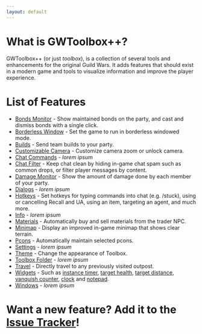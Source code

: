 ```yaml
---
layout: default
---
```


# What is GWToolbox++?
GWToolbox++ (or just *toolbox*), is a collection of several tools and enhancements for the original Guild Wars. It adds features that should exist in a modern game and tools to visualize information and improve the player experience.

# List of Features

* [Bonds Monitor](bonds) - Show maintained bonds on the party, and cast and dismiss bonds with a single click.
* [Borderless Window](borderless) - Set the game to run in borderless windowed mode.
* [Builds](builds) - Send team builds to your party.
* [Customizable Camera](camera) - Customize camera zoom or unlock camera.
* [Chat Commands](commands) - _lorem ipsum_
* [Chat Filter](filter) - Keep chat clean by hiding in-game chat spam such as common drops, or filter player messages by content.
* [Damage Monitor](damage) - Show the amount of damage done by each member of your party.
* [Dialogs](dialogs) - _lorem ipsum_
* [Hotkeys](hotkeys) - Set hotkeys for typing commands into chat (e.g. /stuck), using or cancelling Recall and UA, using an item, targeting an agent, and much more.
* [Info](info) - _lorem ipsum_
* [Materials](materials) - Automatically buy and sell materials from the trader NPC.
* [Minimap](minimap) - Display an improved in-game minimap that shows clear terrain.
* [Pcons](pcons) - Automatically maintain selected pcons.
* [Settings](settings) - _lorem ipsum_
* [Theme](theme) - Change the appearance of Toolbox.
* [Toolbox Folder](folder) - _lorem ipsum_
* [Travel](travel) - Directly travel to any previously visited outpost.
* [Widgets](widgets) - Such as [instance timer](timer), [target health](health), [target distance](distance), [vanquish counter](vanquish), [clock](clock) and [notepad](notepad).
* [Windows](windows) - _lorem ipsum_

# Want a new feature? Add it to the [Issue Tracker](https://github.com/HasKha/GWToolboxpp/issues)!
